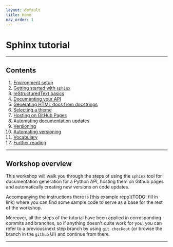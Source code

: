 ```yaml
---
layout: default
title: Home
nav_order: 1
---
```


# Sphinx tutorial

---

## Contents

1. [Environment setup](docs/environment-setup.md)
2. [Getting started with `sphinx`](docs/getting-started-with-sphinx.md)
3. [reStructuredText basics](docs/restructuredtext-basics.md)
4. [Documenting your API](docs/documenting-your-api.md)
5. [Generating HTML docs from docstrings](docs/generating-docs.md)
6. [Selecting a theme](docs/selecting-a-theme.md)
7. [Hosting on GitHub Pages](docs/hosting-on-github-pages.md)
8. [Automating documentation updates](docs/automating-documentation-updates.md)
9. [Versioning](docs/versioning.md)
10. [Automating versioning](docs/automating-versioning.md)
11. [Vocabulary](docs/vocabulary.md)
12. [Further reading](docs/further-reading.md)

---

## Workshop overview

This workshop will walk you through the steps of using the `sphinx` tool for documentation
generation for a Python API, hosting them on Github pages and automatically creating new versions
on code updates.

Accompanying the instructions there is [this example repo](TODO: fill in link) where you can find
some sample code to serve as a base for the rest of the workshop.

Moreover, all the steps of the tutorial have been applied in corresponding commits and branches, so
if anything doesn't quite work for you, you can refer to a previous/next step branch by using
`git checkout` (or browse the branch in the `github` UI) and continue from there.

---
